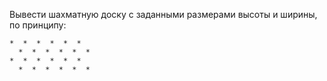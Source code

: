 Вывести шахматную доску с заданными размерами высоты и ширины, по принципу:
```
*  *  *  *  *  *
  *  *  *  *  *  *
*  *  *  *  *  *
  *  *  *  *  *  *
  ```
